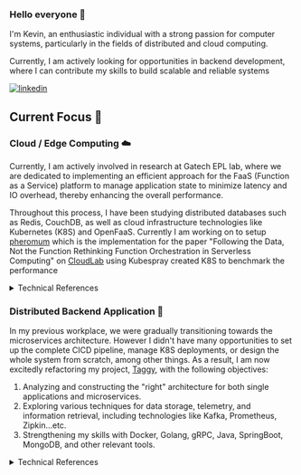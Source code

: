 ### Hello everyone 👋
I'm Kevin, an enthusiastic individual with a strong passion for computer systems, particularly in the fields of distributed and cloud computing.

Currently, I am actively looking for opportunities in backend development, where I can contribute my skills to build scalable and reliable systems  

[![linkedin](https://img.shields.io/badge/LinkedIn-0077B5?style=for-the-badge&logo=linkedin&logoColor=white)](https://www.linkedin.com/in/kevin-zhang-93526bab/)     

## Current Focus 🚀

### Cloud / Edge Computing  ☁️

Currently, I am actively involved in research at Gatech EPL lab, where we are dedicated to implementing an efficient approach for the FaaS (Function as a Service) platform to manage application state to minimize latency and IO overhead, thereby enhancing the overall performance.

Throughout this process, I have been studying distributed databases such as Redis, CouchDB, as well as cloud infrastructure technologies like Kubernetes (K8S) and OpenFaaS. Currently I am working on to setup [pheromum](https://github.com/KevinZTW/pheromone/blob/main/Cloudlab%20Deployment.md)  which is the implementation for the paper "Following the Data, Not the Function Rethinking Function Orchestration in Serverless Computing" on [CloudLab](https://www.cloudlab.us/) using Kubespray created K8S to benchmark the performance

<details>
  <summary>Technical References</summary>
  <li>Faa$T A Transparent Auto-Scaling Cache for Serverless Applications</li>
  <li>Following the Data, Not the Function Rethinking Function Orchestration in Serverless Computing</li>
</details>

### Distributed Backend Application 📐

In my previous workplace, we were gradually transitioning towards the microservices architecture. However I didn't have many opportunities to set up the complete CICD pipeline, manage K8S deployments, or design the whole system from scratch, among other things. As a result, I am now excitedly refactoring my project, [Taggy](https://github.com/KevinZTW/Taggy), with the following objectives:

1. Analyzing and constructing the "right" architecture for both single applications and microservices.
2. Exploring various techniques for data storage, telemetry, and information retrieval, including technologies like Kafka, Prometheus, Zipkin...etc.
3. Strengthening my skills with Docker, Golang, gRPC, Java, SpringBoot, MongoDB, and other relevant tools.

<details>
  <summary>Technical References</summary>
  <li>Building Microservices, 2nd Edition, Sam Newman</li>
  <li>Designing Distributed Systems: Patterns and Paradigms for Scalable, Reliable Services, Brendan Burns</li>
  <li>Domain-Driven Design: Tackling Complexity in the Heart of Software, Eric Evans</li>
  <li>OpenTelemetry Demo</li>
</details>

